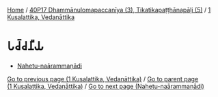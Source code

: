
[Home](/) / [40P17 Dhammānulomapaccanīya (3), Tikatikapaṭṭhānapāḷi (5)](../../40P17.md) / [1 Kusalattika, Vedanāttika](../1.md)

# 𑀧𑀘𑁆𑀘𑀦𑀻𑀬

* [Nahetu-naārammaṇādi](Paccaniya/Nahetu-naarammanadi.md)

[Go to previous page (1 Kusalattika, Vedanāttika)](../1.md) / [Go to parent page (1 Kusalattika, Vedanāttika)](../1.md) / [Go to next page (Nahetu-naārammaṇādi)](Paccaniya/Nahetu-naarammanadi.md)


